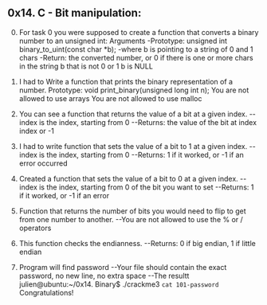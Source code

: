 0x14. C - Bit manipulation:
---------------------------
0. For task 0 you were supposed to create a function that converts a binary number to an unsigned int: Arguments
-Prototype: unsigned int binary_to_uint(const char *b);
-where b is pointing to a string of 0 and 1 chars
-Return: the converted number, or 0 if there is one or more chars in the string b that is not 0 or 1 b is NULL

1. I had to Write a function that prints the binary representation of a number.
Prototype: void print_binary(unsigned long int n);
You are not allowed to use arrays
You are not allowed to use malloc

2. You can see a function that returns the value of a bit at a given index.
--index is the index, starting from 0
--Returns: the value of the bit at index index or -1

3. I had to write function that sets the value of a bit to 1 at a given index.
--index is the index, starting from 0
--Returns: 1 if it worked, or -1 if an error occurred

4. Created a function that sets the value of a bit to 0 at a given index.
--index is the index, starting from 0 of the bit you want to set
--Returns: 1 if it worked, or -1 if an error

5. Function that returns the number of bits you would need to flip to get from one number to another.
--You are not allowed to use the % or / operators

6. This function checks the endianness.
--Returns: 0 if big endian, 1 if little endian

7. Program will find password
--Your file should contain the exact password, no new line, no extra space
--The resultt julien@ubuntu:~/0x14. Binary$ ./crackme3 `cat 101-password` Congratulations!
